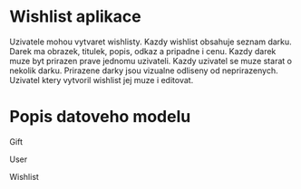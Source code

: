 # Wishlist aplikace
Uzivatele mohou vytvaret wishlisty. Kazdy wishlist obsahuje seznam darku. Darek ma obrazek, titulek, popis, odkaz a pripadne i cenu. Kazdy darek muze byt prirazen prave jednomu uzivateli. Kazdy uzivatel se muze starat o nekolik darku. Prirazene darky jsou vizualne odliseny od neprirazenych. Uzivatel ktery vytvoril wishlist jej muze i editovat.

# Popis datoveho modelu
Gift

User

Wishlist
